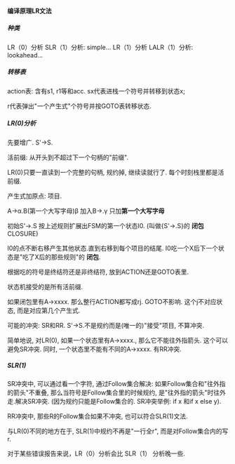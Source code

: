 #### 编译原理LR文法

##### 种类

LR（0）分析
SLR（1）分析: simple...
LR（1）分析
LALR（1）分析: lookahead...

##### 转移表

action表: 含有s1, r1等和acc. sx代表进栈一个符号并转移到状态x;

r代表弹出"一个产生式"个符号并按GOTO表转移状态.

##### LR(0)分析

先要增广. S'->S.

活前缀: 从开头到不超过下一个句柄的"前缀".

LR(0)只要一直读到一个完整的句柄, 规约掉, 继续读就行了. 每个时刻栈里都是活前缀.

产生式加原点: 项目.

A->α.B(第一个大写字母)β 加入B->.γ 只加**第一个大写字母**

初始S'->.S 按上述规则扩展出FSM的第一个状态I0. (叫做{S'->.S}的 **闭包** CLOSURE)

I0的点不断右移产生其他状态.直到右移到每个项目的结尾. I0吃一个X后下一个状态是"吃了X后的那些规则"的 **闭包**.

根据吃的符号是终结符还是非终结符, 放到ACTION还是GOTO表里.

状态机接受的是所有活前缀.

如果闭包里有A->xxxx. 那么整行ACTION都写成rj. GOTO不影响. 这个j不对应状态, 而是对应第几个产生式.

可能的冲突: SR和RR. S'->S.不是规约而是(唯一的)"接受"项目, 不算冲突.

简单地说, 对LR(0), 如果一个状态里有A->xxxx., 那么它不能往外指箭头. 这个可以避免SR冲突. 同时, 一个状态里不能有不同的A->xxxx. 有RR冲突.

##### SLR(1)

SR冲突中, 可以通过看一个字符, 通过Follow集合解决: 如果Follow集合和"往外指的箭头"不重叠, 那么当符号是Follow集合里的时候规约, 是"往外指的箭头"时往外走.解决SR冲突. (因为规约只能是Follow集合的. SR冲突举例: if x 和if x else y).

RR冲突中, 那些R的Follow集合如果不冲突, 也可以符合SLR(1)文法.

与LR(0)不同的地方在于, SLR(1)中规约不再是"一行全r", 而是对Follow集合内的写r.

对于某些错误报告来说，LR（0）分析会比 SLR（1） 分析晚一些.



